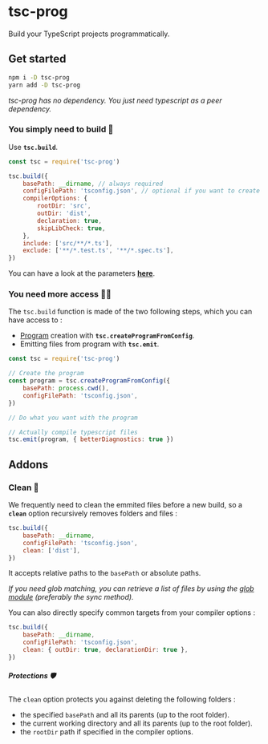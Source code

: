 # tsc-prog

Build your TypeScript projects programmatically.

## Get started

```bash
npm i -D tsc-prog
yarn add -D tsc-prog
```

_tsc-prog has no dependency. You just need typescript as a peer dependency._

### You simply need to build 👷‍

Use **`tsc.build`**.

```js
const tsc = require('tsc-prog')

tsc.build({
	basePath: __dirname, // always required
	configFilePath: 'tsconfig.json', // optional if you want to create a compilation object from scratch
	compilerOptions: {
		rootDir: 'src',
		outDir: 'dist',
		declaration: true,
		skipLibCheck: true,
	},
	include: ['src/**/*.ts'],
	exclude: ['**/*.test.ts', '**/*.spec.ts'],
})
```

You can have a look at the parameters **[here](./src/interfaces.ts)**.

### You need more access 👨‍🏭

The `tsc.build` function is made of the two following steps, which you can have access to :

- [Program](https://github.com/microsoft/TypeScript/wiki/Architectural-Overview#data-structures) creation with **`tsc.createProgramFromConfig`**.
- Emitting files from program with **`tsc.emit`**.

```js
const tsc = require('tsc-prog')

// Create the program
const program = tsc.createProgramFromConfig({
	basePath: process.cwd(),
	configFilePath: 'tsconfig.json',
})

// Do what you want with the program

// Actually compile typescript files
tsc.emit(program, { betterDiagnostics: true })
```

## Addons

### Clean 🧹

We frequently need to clean the emmited files before a new build, so a **`clean`** option recursively removes folders and files :

```js
tsc.build({
	basePath: __dirname,
	configFilePath: 'tsconfig.json',
	clean: ['dist'],
})
```

It accepts relative paths to the `basePath` or absolute paths.

_If you need glob matching, you can retrieve a list of files by using the [glob module](https://github.com/isaacs/node-glob#globsyncpattern-options) (preferably the sync method)._

You can also directly specify common targets from your compiler options :

```js
tsc.build({
	basePath: __dirname,
	configFilePath: 'tsconfig.json',
	clean: { outDir: true, declarationDir: true },
})
```

##### Protections 🛡️

The `clean` option protects you against deleting the following folders :

- the specified `basePath` and all its parents (up to the root folder).
- the current working directory and all its parents (up to the root folder).
- the `rootDir` path if specified in the compiler options.
